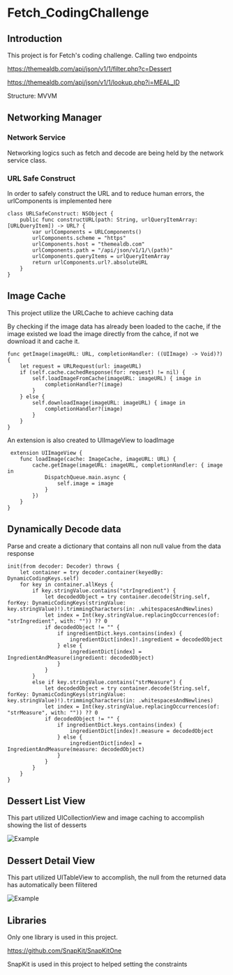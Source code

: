 # Fetch_CodingChallenge

## Introduction

This project is for Fetch's coding challenge. Calling two endpoints

https://themealdb.com/api/json/v1/1/filter.php?c=Dessert

https://themealdb.com/api/json/v1/1/lookup.php?i=MEAL_ID

Structure: MVVM

## Networking Manager

### Network Service

Networking logics such as fetch and decode are being held by the network service class. 

### URL Safe Construct
In order to safely construct the URL and to reduce human errors, the urlComponents is implemented here

    class URLSafeConstruct: NSObject {
        public func constructURL(path: String, urlQueryItemArray: [URLQueryItem]) -> URL? {
            var urlComponents = URLComponents()
            urlComponents.scheme = "https"
            urlComponents.host = "themealdb.com"
            urlComponents.path = "/api/json/v1/1/\(path)"
            urlComponents.queryItems = urlQueryItemArray
            return urlComponents.url?.absoluteURL
        }
    }

## Image Cache

This project utilize the URLCache to achieve caching data

By checking if the image data has already been loaded to the cache, if the image existed we load the image directly from the cahce, if not we download it and cache it.

    func getImage(imageURL: URL, completionHandler: ((UIImage) -> Void)?) {
        let request = URLRequest(url: imageURL)
        if (self.cache.cachedResponse(for: request) != nil) {
            self.loadImageFromCache(imageURL: imageURL) { image in
                completionHandler?(image)
            }
        } else {
            self.downloadImage(imageURL: imageURL) { image in
                completionHandler?(image)
            }
        }
    }
    
 An extension is also created to UIImageView to loadImage
 
     extension UIImageView {
        func loadImage(cache: ImageCache, imageURL: URL) {
            cache.getImage(imageURL: imageURL, completionHandler: { image in
                DispatchQueue.main.async {
                    self.image = image
                }
            })
        }
    }
    
 ## Dynamically Decode data
 
 Parse and create a dictionary that contains all non null value from the data response
 
    init(from decoder: Decoder) throws {
        let container = try decoder.container(keyedBy: DynamicCodingKeys.self)
        for key in container.allKeys {
            if key.stringValue.contains("strIngredient") {
                let decodedObject = try container.decode(String.self, forKey: DynamicCodingKeys(stringValue: key.stringValue)!).trimmingCharacters(in: .whitespacesAndNewlines)
                let index = Int(key.stringValue.replacingOccurrences(of: "strIngredient", with: "")) ?? 0
                if decodedObject != "" {
                    if ingredientDict.keys.contains(index) {
                        ingredientDict[index]!.ingredient = decodedObject
                    } else {
                        ingredientDict[index] = IngredientAndMeasure(ingredient: decodedObject)
                    }
                }
            }
            else if key.stringValue.contains("strMeasure") {
                let decodedObject = try container.decode(String.self, forKey: DynamicCodingKeys(stringValue: key.stringValue)!).trimmingCharacters(in: .whitespacesAndNewlines)
                let index = Int(key.stringValue.replacingOccurrences(of: "strMeasure", with: "")) ?? 0
                if decodedObject != "" {
                    if ingredientDict.keys.contains(index) {
                        ingredientDict[index]!.measure = decodedObject
                    } else {
                        ingredientDict[index] = IngredientAndMeasure(measure: decodedObject)
                    }
                }
            }
        }
    }
    
 ## Dessert List View
 
 This part utilized UICollectionView and image caching to accomplish showing the list of desserts
 
 ![Example](https://github.com/arnoldlee850807/Fetch_CodingExercise/blob/main/DessertListDemo.gif)
 
 ## Dessert Detail View
 
 This part utilized UITableView to accomplish, the null from the returned data has automatically been filitered
 
 ![Example](https://github.com/arnoldlee850807/Fetch_CodingExercise/blob/main/DessertDetailDemo.gif)
 
 ## Libraries
 
 Only one library is used in this project.
 
 https://github.com/SnapKit/SnapKitOne 
 
 SnapKit is used in this project to helped setting the constraints
